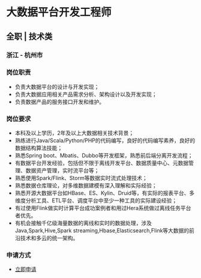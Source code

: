 
# 大数据平台开发工程师
## 全职  |  技术类
### 浙江 - 杭州市

### 岗位职责
- 负责大数据平台的设计与开发实现；
- 负责大数据应用相关产品需求分析、架构设计以及开发实现；
- 负责数据产品的服务接口开发和维护。
### 岗位要求
- 本科及以上学历，2年及以上大数据相关技术背景；
- 熟练进行Java/Scala/Python/PHP的代码编写，良好的代码编写素养，良好的数据结构算法技能；
- 熟悉Spring boot、Mbatis、Dubbo等开发框架，熟悉前后端分离开发流程；
- 有数据平台开发经验，包括但不限于离线开发平台、数据质量中心、元数据管理、数据资产管理，实时流平台等；
- 熟悉使用Spark/Flink、Storm等数据实时流式处理技术；
- 熟悉数据仓库理论，对多维数据建模有深入理解和实际经验；
- 熟悉开源大数据平台如HBase、ES、Kylin、Druid等，有实际的报表平台、多维度分析工具、ETL平台、调度平台中至少一种工具的实际建设经验；
- 有过使用Flink做实时计算平台成功案例者和用过Hera系统做过离线任务平台者优先。
- 有机会接触千亿级海量数据的离线和实时的数据处理，涉及Java,Spark,Hive,Spark streaming,Hbase,Elasticsearch,Flink等大数据的前沿技术和多云的统一架构。
### 申请方式
- <a href="mailto:hr@tuya.com?subject=求职简历-大数据平台开发工程师-来自GitHub">立即申请</a>